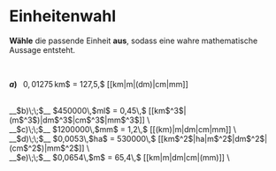 <!--
version:  0.0.1

language: de

@style
input {
    text-align: center;
}

.flex-container {
    display: flex;
    flex-wrap: wrap;
    align-items: stretch;
    gap: 20px;
}

.flex-child {
    flex: 1;
    min-width: 350px;
    margin-right: 20px;
}

@media (max-width: 400px) {
    .flex-child {
        flex: 100%;
        margin-right: 0;
    }
}
@end

formula: \carry   \textcolor{red}{\scriptsize #1}
formula: \digit   \rlap{\carry{#1}}\phantom{#2}#2
formula: \permil  \text{‰}

import: https://raw.githubusercontent.com/LiaTemplates/Tikz-Jax/main/README.md

script: https://cdn.jsdelivr.net/gh/LiaTemplates/Tikz-Jax@main/dist/index.js


tags: Einheiten, Dezimalzahlen, Länge, Fläche, Volumen, mittel, niedrig, Angeben

comment: Wähle die richtige Einheit aus.

author: Martin Lommatzsch

-->




# Einheitenwahl


**Wähle** die passende Einheit **aus**, sodass eine wahre mathematische Aussage entsteht.

<br>

<section class="flex-container">

<div class="flex-child">

__$a)\;\;$__ $0,01275\,$km$ = 127,5\,$ [[km|m|(dm)|cm|mm]] \
<br>
</div>
<div class="flex-child">
__$b)\;\;$__ $450000\,$ml$ = 0,45\,$ [[km$^3$|(m$^3$)|dm$^3$|cm$^3$|mm$^3$]] \
<br>
</div>
<div class="flex-child">
__$c)\;\;$__ $1200000\,$mm$ = 1,2\,$ [[(km)|m|dm|cm|mm]] \
<br>
</div>
<div class="flex-child">
__$d)\;\;$__ $0,0053\,$ha$ = 530000\,$ [[km$^2$|ha|m$^2$|dm$^2$|(cm$^2$)|mm$^2$]] \
<br>
</div>
<div class="flex-child">
__$e)\;\;$__ $0,0654\,$m$ = 65,4\,$ [[km|m|dm|cm|(mm)]] \
<br>

</div>


</section>

<br>
<br>
<br>
<br>
<br>
